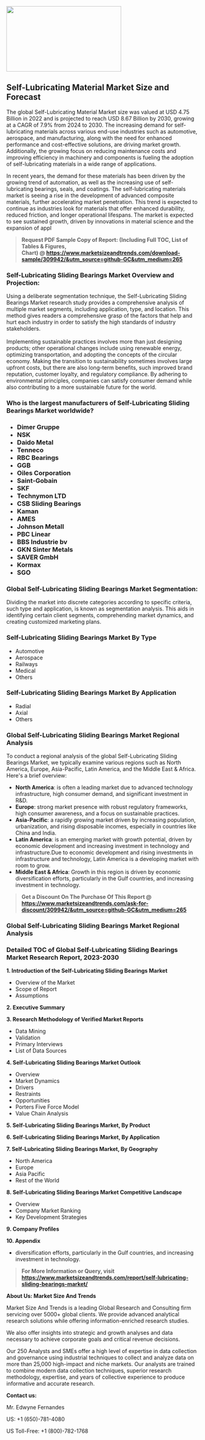 <p><img class="alignnone size-medium wp-image-20088" src="https://ffe5etoiles.com/wp-content/uploads/2024/12/MST1-300x171.png" alt="" width="300" height="171" /></p><h2>Self-Lubricating Material Market Size and Forecast</h2><p>The global Self-Lubricating Material Market size was valued at USD 4.75 Billion in 2022 and is projected to reach USD 8.67 Billion by 2030, growing at a CAGR of 7.9% from 2024 to 2030. The increasing demand for self-lubricating materials across various end-use industries such as automotive, aerospace, and manufacturing, along with the need for enhanced performance and cost-effective solutions, are driving market growth. Additionally, the growing focus on reducing maintenance costs and improving efficiency in machinery and components is fueling the adoption of self-lubricating materials in a wide range of applications.</p><p>In recent years, the demand for these materials has been driven by the growing trend of automation, as well as the increasing use of self-lubricating bearings, seals, and coatings. The self-lubricating materials market is seeing a rise in the development of advanced composite materials, further accelerating market penetration. This trend is expected to continue as industries look for materials that offer enhanced durability, reduced friction, and longer operational lifespans. The market is expected to see sustained growth, driven by innovations in material science and the expansion of appl</p><blockquote id="" class=""><strong>Request PDF Sample Copy of Report: (Including Full TOC, List of Tables &amp; Figures, Chart)&nbsp;@&nbsp;<strong><a href="https://www.marketsizeandtrends.com/download-sample/309942/&utm_source=github-GC&utm_medium=265" target="_blank">https://www.marketsizeandtrends.com/download-sample/309942/&utm_source=github-GC&utm_medium=265</a></strong></strong></blockquote><h3 id="" class="">Self-Lubricating Sliding Bearings Market&nbsp;Overview and Projection:</h3><p id="" class="">Using a deliberate segmentation technique, the Self-Lubricating Sliding Bearings Market research study provides a comprehensive analysis of multiple market segments, including application, type, and location. This method gives readers a comprehensive grasp of the factors that help and hurt each industry in order to satisfy the high standards of industry stakeholders. <br /> <br />Implementing sustainable practices involves more than just designing products; other operational changes include using renewable energy, optimizing transportation, and adopting the concepts of the circular economy. Making the transition to sustainability sometimes involves large upfront costs, but there are also long-term benefits, such improved brand reputation, customer loyalty, and regulatory compliance. By adhering to environmental principles, companies can satisfy consumer demand while also contributing to a more sustainable future for the world.</p><h3 id="" class="">Who is the largest manufacturers of&nbsp;Self-Lubricating Sliding Bearings Market worldwide?</h3><h3 class=""><p><ul><li>Dimer Gruppe </li><li> NSK </li><li> Daido Metal </li><li> Tenneco </li><li> RBC Bearings </li><li> GGB </li><li> Oiles Corporation </li><li> Saint-Gobain </li><li> SKF </li><li> Technymon LTD </li><li> CSB Sliding Bearings </li><li> Kaman </li><li> AMES </li><li> Johnson Metall </li><li> PBC Linear </li><li> BBS Industrie bv </li><li> GKN Sinter Metals </li><li> SAVER GmbH </li><li> Kormax </li><li> SGO</li></ul></p></h3><h3 id="" class="">Global&nbsp;Self-Lubricating Sliding Bearings Market Segmentation:</h3><p id="" class="">Dividing the market into discrete categories according to specific criteria, such type and application, is known as segmentation analysis. This aids in identifying certain client segments, comprehending market dynamics, and creating customized marketing plans.</p><h3 id="" class="">Self-Lubricating Sliding Bearings Market&nbsp;By Type</h3><p><p><ul><li>Automotive</li><li> Aerospace</li><li> Railways</li><li> Medical</li><li> Others</p></li></ul></p></p><h3 id="" class="">Self-Lubricating Sliding Bearings Market&nbsp;By Application</h3><p class=""><p><ul><li>Radial</li><li> Axial</li><li> Others</li></ul></p></p><h3 id="" class="">Global Self-Lubricating Sliding Bearings Market Regional Analysis</h3><p id="" class="">To conduct a regional analysis of the global Self-Lubricating Sliding Bearings Market, we typically examine various regions such as North America, Europe, Asia-Pacific, Latin America, and the Middle East &amp; Africa. Here's a brief overview:</p><ul><li><strong>North America</strong>: is often a leading market due to advanced technology infrastructure, high consumer demand, and significant investment in R&amp;D.</li><li><strong>Europe</strong>: strong market presence with robust regulatory frameworks, high consumer awareness, and a focus on sustainable practices.</li><li><strong>Asia-Pacific</strong>: a rapidly growing market driven by increasing population, urbanization, and rising disposable incomes, especially in countries like China and India.</li><li><strong>Latin America</strong>: is an emerging market with growth potential, driven by economic development and increasing investment in technology and infrastructure.Due to economic development and rising investments in infrastructure and technology, Latin America is a developing market with room to grow.</li><li><strong>Middle East &amp; Africa</strong>: Growth in this region is driven by economic diversification efforts, particularly in the Gulf countries, and increasing investment in technology.</li></ul><blockquote id="" class=""><strong>Get a Discount On The Purchase Of This Report @ <strong><a href="https://www.marketsizeandtrends.com/ask-for-discount/309942/&utm_source=github-GC&utm_medium=265" target="_blank">https://www.marketsizeandtrends.com/ask-for-discount/309942/&utm_source=github-GC&utm_medium=265</a></strong></strong></blockquote><h3 id="" class="">Global Self-Lubricating Sliding Bearings Market Regional Analysis</h3><h3 id="" class="">Detailed TOC of Global Self-Lubricating Sliding Bearings Market Research Report, 2023-2030</h3><p id="" class=""><strong>1. Introduction of the Self-Lubricating Sliding Bearings Market</strong></p><ul><li>Overview of the Market</li><li>Scope of Report</li><li>Assumptions</li></ul><p id="" class=""><strong>2. Executive Summary</strong></p><p id="" class=""><strong>3. Research Methodology of Verified Market Reports</strong></p><ul><li>Data Mining</li><li>Validation</li><li>Primary Interviews</li><li>List of Data Sources</li></ul><p id="" class=""><strong>4. Self-Lubricating Sliding Bearings Market Outlook</strong></p><ul><li>Overview</li><li>Market Dynamics</li><li>Drivers</li><li>Restraints</li><li>Opportunities</li><li>Porters Five Force Model</li><li>Value Chain Analysis</li></ul><p id="" class=""><strong>5. Self-Lubricating Sliding Bearings Market, By Product</strong></p><p id="" class=""><strong>6. Self-Lubricating Sliding Bearings Market, By Application</strong></p><p id="" class=""><strong>7. Self-Lubricating Sliding Bearings Market, By Geography</strong></p><ul><li>North America</li><li>Europe</li><li>Asia Pacific</li><li>Rest of the World</li></ul><p id="" class=""><strong>8. Self-Lubricating Sliding Bearings Market Competitive Landscape</strong></p><ul><li>Overview</li><li>Company Market Ranking</li><li>Key Development Strategies</li></ul><p id="" class=""><strong>9. Company Profiles</strong></p><p id="" class=""><strong>10. Appendix</strong></p><ul><li>diversification efforts, particularly in the Gulf countries, and increasing investment in technology.</li></ul><blockquote id="" class=""><strong>For More Information or Query, visit <strong><strong><a href="https://www.marketsizeandtrends.com/report/self-lubricating-sliding-bearings-market/" target="_blank">https://www.marketsizeandtrends.com/report/self-lubricating-sliding-bearings-market/</a></strong></strong></strong></blockquote><p id="" class=""><strong>About Us: Market Size And Trends</strong></p><p id="" class="">Market Size And Trends is a leading Global Research and Consulting firm servicing over 5000+ global clients. We provide advanced analytical research solutions while offering information-enriched research studies.</p><p id="" class="">We also offer insights into strategic and growth analyses and data necessary to achieve corporate goals and critical revenue decisions.</p><p id="" class="">Our 250 Analysts and SMEs offer a high level of expertise in data collection and governance using industrial techniques to collect and analyze data on more than 25,000 high-impact and niche markets. Our analysts are trained to combine modern data collection techniques, superior research methodology, expertise, and years of collective experience to produce informative and accurate research.</p><p id="" class=""><strong>Contact us:</strong></p><p id="" class="">Mr. Edwyne Fernandes</p><p id="" class="">US: +1 (650)-781-4080</p><p id="" class="">US Toll-Free: +1 (800)-782-1768</p>
